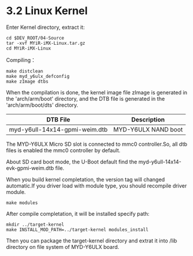 # 3.2 Linux Kernel

Enter Kernel directory, extract it:

```
cd $DEV_ROOT/04-Source
tar -xvf MYiR-iMX-Linux.tar.gz
cd MYiR-iMX-Linux
```

Compiling：

```
make distclean 
make myd_y6ulx_defconfig
make zImage dtbs
```

When the compilation is done, the kernel image file zImage is generated in the 'arch/arm/boot' directory, and the DTB file is generated in the 'arch/arm/boot/dts' directory.

DTB File | Description
------- | ----
myd-y6ull-14x14-gpmi-weim.dtb | MYD-Y6ULX NAND boot

The MYD-Y6ULX Micro SD slot is connected to mmc0 controller.So, all dtb files is enabled the mmc0 controller by default.

About SD card boot mode, the U-Boot default find the myd-y6ull-14x14-evk-gpmi-weim.dtb file.

When you build kernel completation, the version tag will changed automatic.If you driver load with module type, you should recompile driver module.

```
make modules
```
After compile completation, it will be installed specify path:
```
mkdir ../target-kernel
make INSTALL_MOD_PATH=../target-kernel modules_install
```
Then you can package the target-kernel directory and extrat it into /lib directory on file system of MYD-Y6ULX board.
